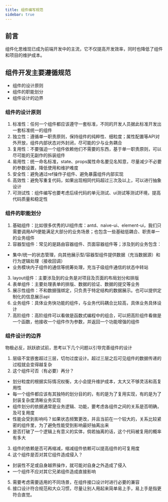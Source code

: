 ```yaml
---
title: 组件编写规范
sidebar: true
---
```


## 前言

组件化思维现已成为前端开发中的主流，它不仅提高开发效率，同时也降低了组件和项目的维护成本。

## 组件开发主要遵循规范

* 组件的设计原则
* 组件的职能划分
* 组件设计的边界

### 组件的设计原则

1. 标准性：任何一个组件都应该遵守一套标准，不同的开发人员据此标准开发出一套标准统一的组件
2. 独立性：遵循单一职责原则，保持组件的纯粹性、细粒度；属性配置等API对外开放，组件内部状态对外封闭，尽可能的少与业务耦合
3. 复用性：不要强迫一个组件依赖他们不需要的东西，基于单一职责原则，可以尽可能的无副作的拆装组件
4. 易用性：统一命名标准，state、props属性命名要见名知意，尽量减少不必要的参数设置，降低使用和维护难度
5. 安全性：避免通过ref操作子组件、避免暴露组件内部实现
6. 高效性：避免写重复代码，如果出现相同代码超过三次及以上，可以进行抽象设计
7. 可测试性：组件编写也要考虑后续代码的单元测试、ui测试等测试环境，提高代码质量和稳定性

### 组件的职能划分

1. 基础组件：比如很多优秀的UI组件库：antd、naive-ui、element-ui，我们只需要调用API便能满足大部分的业务场景；也包含一些基础低耦合、职责单一的业务组件
2. 容器型组件：常见的是路由容器组件、页面容器组件等；涉及到的业务包含：
  * 集中/统一的状态管理，向其他展示型/容器型组件提供数据（充当数据源）和行为逻辑处理（接收回调）
  * 业务模块内子组件的通信等统筹处理，充当子级组件通信的状态中转站
3. layout组件：主要涉及到的业务是对项目及页面的布局划分和排版
4. 表单组件：主要处理表单的排版、数据的验证、数据的提交等业务
5. 展示性组件：不和数据强绑定，只负责于特定结构的数据展示。也可以提供定制化的信息展示api
6. 业务组件：具体业务快功能的组件，与业务代码耦合比较高，具体业务具体设计
7. 高阶组件：高阶组件可以看做是函数式编程中的组合，可以把高阶组件看做是一个函数，他接收一个组件作为参数，并返回一个功能增强的组件

### 组件设计的边界

  物极必反，跃跃欲试前，思考以下几个问题以引导完善组件的设计

1. 层级不宜嵌套超过三层，切勿过度设计。超过三层之后可见组件的数据传递的过程就会变得越复杂
2. 这个组件可否（有必要）再分？
  * 划分粒度的根据实际情况权衡，太小会提升维护成本，太大又不够灵活和高复用性
  * 每一个组件都应该有其独特的划分目的的，有的是为了复用实现，有的是为了封装复杂度清晰业务实现
  * 组件划分的依据通常是业务逻辑、功能，要考虑各组件之间的关系是否明确，及可复用度
  * 性能会受到影响吗？如果状态频繁更改，并且当前在一个较大的，关系比较紧密的组件里，为了避免性能受到影响最好抽离出来
  * 是否打破了一个逻辑上有意义的实体，倘若抽离的话，这个代码被复用的概率有多大
3. 组件的依赖是否可再缩减，缩减组件依赖可以提高组件的可复用度
4. 这个组件是否对其它组件造成侵入？
  * 封装性不足或自身越界操作，就可能对自身之外造成了侵入
  * 一个组件不应对其它兄弟组件造成直接影响
5. 需要考虑需要适用的不同场景，在组件接口设计时进行必要的兼容
6. 接口设计符合规范和大众习惯，尽量让别人用起来简单易上手，易上手是指更符合直觉。
